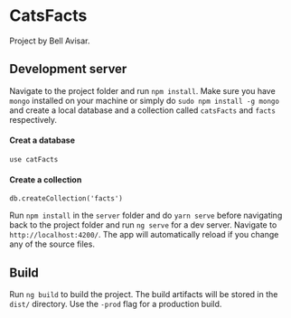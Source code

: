 # CatsFacts

Project by Bell Avisar.


## Development server
Navigate to the project folder and run `npm install`. Make sure you have `mongo` installed on your machine or simply do `sudo npm install -g mongo` and create a local database and a collection called `catsFacts` and `facts` respectively.

#### Creat a database
`use catFacts`

#### Create a collection
`db.createCollection('facts')`

Run `npm install` in the `server` folder and do `yarn serve` before navigating back to the project folder and run `ng serve` for a dev server. Navigate to `http://localhost:4200/`. The app will automatically reload if you change any of the source files.

## Build

Run `ng build` to build the project. The build artifacts will be stored in the `dist/` directory. Use the `-prod` flag for a production build.



